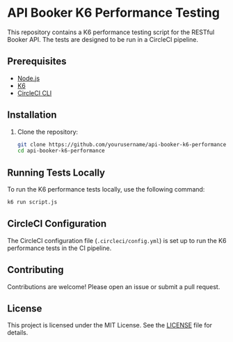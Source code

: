 # API Booker K6 Performance Testing

This repository contains a K6 performance testing script for the RESTful Booker API. The tests are designed to be run in a CircleCI pipeline.

## Prerequisites

- [Node.js](https://nodejs.org/)
- [K6](https://k6.io/)
- [CircleCI CLI](https://circleci.com/docs/2.0/local-cli/)

## Installation

1. Clone the repository:
    ```sh
    git clone https://github.com/yourusername/api-booker-k6-performance.git
    cd api-booker-k6-performance
    ```


## Running Tests Locally

To run the K6 performance tests locally, use the following command:
```sh
k6 run script.js
```

## CircleCI Configuration

The CircleCI configuration file (`.circleci/config.yml`) is set up to run the K6 performance tests in the CI pipeline.



## Contributing

Contributions are welcome! Please open an issue or submit a pull request.

## License

This project is licensed under the MIT License. See the [LICENSE](LICENSE) file for details.